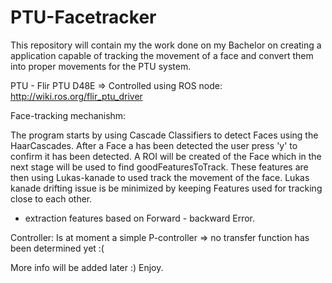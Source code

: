 # PTU-Facetracker

This repository will contain my the work done on my Bachelor on creating a application capable of tracking the movement of a face and convert them into proper movements for the PTU system. 

PTU - Flir PTU D48E => Controlled using ROS node: http://wiki.ros.org/flir_ptu_driver


Face-tracking mechanishm: 

The program starts by using Cascade Classifiers to detect Faces using the HaarCascades. 
After a Face a has been detected  the user press 'y' to confirm it has been detected. 
A ROI will be created of the Face which in the next stage will be used to find goodFeaturesToTrack.
These features are then using Lukas-kanade to used track the movement of the face. 
Lukas kanade drifting issue  is be minimized by keeping Features used for tracking close to each other. 
+ extraction features based on Forward - backward Error. 



Controller: Is at moment a simple P-controller => no transfer function has been determined yet :(


More info will be added later :) 
Enjoy.
